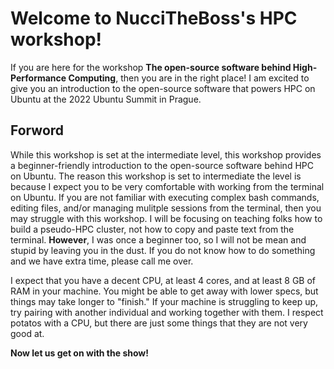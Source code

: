 # Welcome to NucciTheBoss's HPC workshop!

If you are here for the workshop __The open-source software behind High-Performance Computing__, then you are in the right place! I am excited to give you an introduction to the open-source software that powers HPC on Ubuntu at the 2022 Ubuntu Summit in Prague.

## Forword

While this workshop is set at the intermediate level, this workshop provides a beginner-friendly introduction to the open-source software behind HPC on Ubuntu. The reason this workshop is set to intermediate the level is because I expect you to be very comfortable with working from the terminal on Ubuntu. If you are not familiar with executing complex bash commands, editing files, and/or managing mulitple sessions from the terminal, then you may struggle with this workshop. I will be focusing on teaching folks how to build a pseudo-HPC cluster, not how to copy and paste text from the terminal. __However__, I was once a beginner too, so I will not be mean and stupid by leaving you in the dust. If you do not know how to do something and we have extra time, please call me over.

I expect that you have a decent CPU, at least 4 cores, and at least 8 GB of RAM in your machine. You might be able to get away with lower specs, but things may take longer to "finish." If your machine is struggling to keep up, try pairing with another individual and working together with them. I respect potatos with a CPU, but there are just some things that they are not very good at.

__Now let us get on with the show!__
